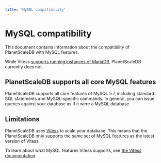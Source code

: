 ```yaml
---
title: 'MySQL compatibility'
---
```


# MySQL compatibility

This document contains information about the compatibility of PlanetScaleDB with MySQL features.

While Vitess [supports running instances of MariaDB](https://vitess.io/docs/get-started/local/), PlanetScaleDB currently does not.

## PlanetScaleDB supports all core MySQL features

PlanetScaleDB supports all core features of MySQL 5.7, including standard SQL statements and MySQL-specific commands. In general, you can issue queries against your database as if it were a MySQL database.

## Limitations

PlanetScaleDB uses [Vitess](https://vitess.io) to scale your database. This means that the PlanetScaleDB only supports the same set of MySQL features as the latest version of Vitess.

To learn about what MySQL features Vitess supports, see [the Vitess documentation](https://vitess.io/docs/reference/mysql-compatibility/).

